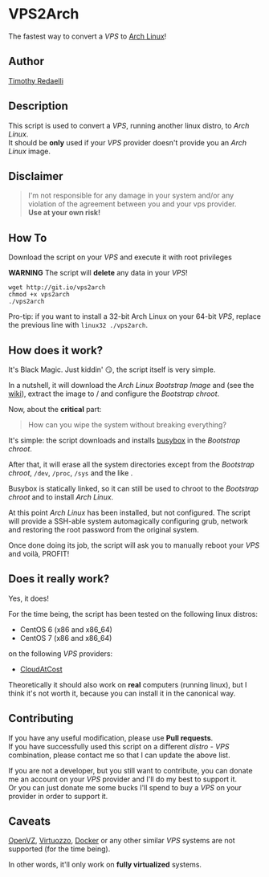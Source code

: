 VPS2Arch
========

The fastest way to convert a _VPS_ to [Arch Linux](https://www.archlinux.org/)!

Author
------

[Timothy Redaelli](mailto:tredaelli@archlinux.info)

Description
-----------

This script is used to convert a _VPS_, running another linux distro, to _Arch Linux_.  
It should be **only** used if your _VPS_ provider doesn't provide you an _Arch Linux_ image.

Disclaimer
----------

> I'm not responsible for any damage in your system and/or any violation of the agreement between you and your vps provider.  
> **Use at your own risk!**

How To
------

Download the script on your _VPS_ and execute it with root privileges

**WARNING** The script will **delete** any data in your _VPS_!

	wget http://git.io/vps2arch
	chmod +x vps2arch
	./vps2arch
	
Pro-tip:  if you want to install a 32-bit Arch Linux on your 64-bit _VPS_,
replace the previous line with `linux32 ./vps2arch`.

How does it work?
-----------------

It's Black Magic.
Just kiddin' 😏, the script itself is very simple.

In a nutshell, it will download the _Arch Linux Bootstrap Image_ and (see the [wiki](https://wiki.archlinux.org/index.php/Install_from_existing_Linux#Method_B:_Using_the_Bootstrap_Image_.28recommended.29)),
extract the image to / and configure the _Bootstrap chroot_.

Now, about the **critical** part:

> How can you wipe the system without breaking everything?

It's simple: the script downloads and installs [busybox](http://www.busybox.net/) in the _Bootstrap chroot_.

After that, it will erase all the system directories except from the _Bootstrap chroot_, `/dev`, `/proc`, `/sys` and the like .

Busybox is statically linked, so it can still be used to chroot to the _Bootstrap chroot_ and to install _Arch Linux_.

At this point _Arch Linux_ has been installed, but not configured.
The script will provide a SSH-able system automagically configuring grub, network and restoring the root password from the original system.

Once done doing its job, the script will ask you to manually reboot your _VPS_ and voilà, PROFIT!

Does it really work?
--------------------

Yes, it does!

For the time being, the script has been tested on the following linux distros:

* CentOS 6 (x86 and x86_64)
* CentOS 7 (x86 and x86_64)

on the following _VPS_ providers:

* [CloudAtCost](http://www.cloudatcost.com/)

Theoretically it should also work on **real** computers (running linux), but I think it's not worth it,
because you can install it in the canonical way.

Contributing
------------

If you have any useful modification, please use **Pull requests**.  
If you have successfully used this script on a different _distro_ - _VPS_ combination, please contact me so that I can update the above list.

If you are not a developer, but you still want to contribute, you can donate me an account on your _VPS_ provider and I'll do my best to support it.  
Or you can just donate me some bucks I'll spend to buy a _VPS_ on your provider in order to support it.

Caveats
-------

[OpenVZ](http://openvz.org/), [Virtuozzo](http://www.odin.com/products/virtuozzo/), [Docker](https://www.docker.com/) or any other similar _VPS_ systems are not supported (for the time being).

In other words, it'll only work on **fully virtualized** systems.
